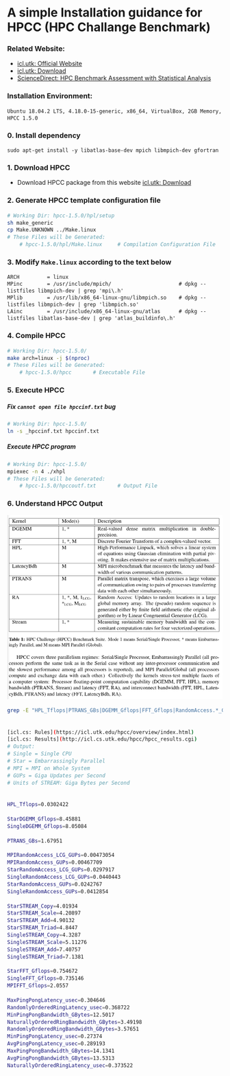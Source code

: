 # A simple Installation guidance for HPCC (HPC Challange Benchmark)

### Related Website:

* [icl.utk: Official Website](https://icl.utk.edu/hpcc/)
* [icl.utk: Download](https://icl.utk.edu/hpcc/software/index.html)
* [ScienceDirect: HPC Benchmark Assessment with Statistical Analysis](https://www.sciencedirect.com/science/article/pii/S1877050914001963)

### Installation Environment:

    Ubuntu 18.04.2 LTS, 4.18.0-15-generic, x86_64, VirtualBox, 2GB Memory, HPCC 1.5.0

### 0. Install dependency

    sudo apt-get install -y libatlas-base-dev mpich libmpich-dev gfortran

### 1. Download HPCC

* Download HPCC package from this website [icl.utk: Download](https://icl.utk.edu/hpcc/software/index.html)

### 2. Generate HPCC template configuration file

```bash
# Working Dir: hpcc-1.5.0/hpl/setup
sh make_generic
cp Make.UNKNOWN ../Make.linux
# These Files will be Generated:
	# hpcc-1.5.0/hpl/Make.linux		# Compilation Configuration File
```

### 3. Modify `Make.linux` according to the text below

    ARCH         = linux
    MPinc        = /usr/include/mpich/                      # dpkg --listfiles libmpich-dev | grep 'mpi\.h'
    MPlib        = /usr/lib/x86_64-linux-gnu/libmpich.so    # dpkg --listfiles libmpich-dev | grep 'libmpich.so'
    LAinc        = /usr/include/x86_64-linux-gnu/atlas      # dpkg --listfiles libatlas-base-dev | grep 'atlas_buildinfo\.h'

### 4. Compile HPCC

```bash
# Working Dir: hpcc-1.5.0/
make arch=linux -j $(nproc)
# These Files will be Generated:
	# hpcc-1.5.0/hpcc		# Executable File
```

### 5. Execute HPCC

##### Fix `cannot open file hpccinf.txt` bug

```bash
# Working Dir: hpcc-1.5.0/
ln -s _hpccinf.txt hpccinf.txt
```

##### Execute HPCC program

```bash
# Working Dir: hpcc-1.5.0/
mpiexec -n 4 ./xhpl
# These Files will be Generated:
	# hpcc-1.5.0/hpccoutf.txt		# Output File
```

### 6. Understand HPCC Output

<img src="typora-images-assets/1575273001751.png" alt="1575273001751" style="zoom: 67%;" />

```bash
grep -E "HPL_Tflops|PTRANS_GBs|DGEMM_Gflops|FFT_Gflops|RandomAccess.*_GUPs|.+STREAM_|Latency_usec|Bandwidth_GBytes" hpccoutf.txt


[icl.cs: Rules](https://icl.utk.edu/hpcc/overview/index.html)
[icl.cs: Results](http://icl.cs.utk.edu/hpcc/hpcc_results.cgi)
# Output:
# Single = Single CPU
# Star = Embarrassingly Parallel
# MPI = MPI on Whole System
# GUPs = Giga Updates per Second
# Units of STREAM: Giga Bytes per Second


HPL_Tflops=0.0302422

StarDGEMM_Gflops=8.45881
SingleDGEMM_Gflops=8.05084

PTRANS_GBs=1.67951

MPIRandomAccess_LCG_GUPs=0.00473054
MPIRandomAccess_GUPs=0.00467709
StarRandomAccess_LCG_GUPs=0.0297917
SingleRandomAccess_LCG_GUPs=0.0440443
StarRandomAccess_GUPs=0.0242767
SingleRandomAccess_GUPs=0.0412854

StarSTREAM_Copy=4.01934
StarSTREAM_Scale=4.20897
StarSTREAM_Add=4.90132
StarSTREAM_Triad=4.8447
SingleSTREAM_Copy=4.3287
SingleSTREAM_Scale=5.11276
SingleSTREAM_Add=7.40757
SingleSTREAM_Triad=7.1381

StarFFT_Gflops=0.754672
SingleFFT_Gflops=0.735146
MPIFFT_Gflops=2.0557

MaxPingPongLatency_usec=0.304646
RandomlyOrderedRingLatency_usec=0.368722
MinPingPongBandwidth_GBytes=12.5017
NaturallyOrderedRingBandwidth_GBytes=3.49198
RandomlyOrderedRingBandwidth_GBytes=3.57651
MinPingPongLatency_usec=0.27374
AvgPingPongLatency_usec=0.289193
MaxPingPongBandwidth_GBytes=14.1341
AvgPingPongBandwidth_GBytes=13.5313
NaturallyOrderedRingLatency_usec=0.373522
```

